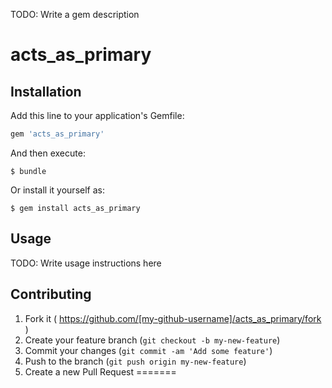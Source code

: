 TODO: Write a gem description

# acts_as_primary

## Installation

Add this line to your application's Gemfile:

```ruby
gem 'acts_as_primary'
```

And then execute:

    $ bundle

Or install it yourself as:

    $ gem install acts_as_primary

## Usage

TODO: Write usage instructions here

## Contributing

1. Fork it ( https://github.com/[my-github-username]/acts_as_primary/fork )
2. Create your feature branch (`git checkout -b my-new-feature`)
3. Commit your changes (`git commit -am 'Add some feature'`)
4. Push to the branch (`git push origin my-new-feature`)
5. Create a new Pull Request
=======
